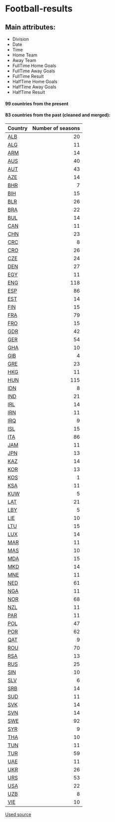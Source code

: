 # Football-results

## Main attributes:

- Division
- Date
- Time
- Home Team
- Away Team
- FullTime Home Goals
- FullTime Away Goals
- FullTime Result
- HalfTime Home Goals
- HalfTime Away Goals
- HalfTime Result

#### 99 countries from the present

#### 83 countries from the past (cleaned and merged):


|Country|Number of seasons|
| -------------| -------------:|
|[ALB](/archive/ALB)|20|
|[ALG](/archive/ALG)|11|
|[ARM](/archive/ARM)|14|
|[AUS](/archive/AUS)|40|
|[AUT](/archive/AUT)|43|
|[AZE](/archive/AZE)|14|
|[BHR](/archive/BHR)|7|
|[BIH](/archive/BIH)|15|
|[BLR](/archive/BLR)|26|
|[BRA](/archive/BRA)|22|
|[BUL](/archive/BUL)|14|
|[CAN](/archive/CAN)|11|
|[CHN](/archive/CHN)|23|
|[CRC](/archive/CRC)|8|
|[CRO](/archive/CRO)|26|
|[CZE](/archive/CZE)|24|
|[DEN](/archive/DEN)|27|
|[EGY](/archive/EGY)|11|
|[ENG](/archive/ENG)|118|
|[ESP](/archive/ESP)|86|
|[EST](/archive/EST)|14|
|[FIN](/archive/FIN)|15|
|[FRA](/archive/FRA)|79|
|[FRO](/archive/FRO)|15|
|[GDR](/archive/GDR)|42|
|[GER](/archive/GER)|54|
|[GHA](/archive/GHA)|10|
|[GIB](/archive/GIB)|4|
|[GRE](/archive/GRE)|23|
|[HKG](/archive/HKG)|11|
|[HUN](/archive/HUN)|115|
|[IDN](/archive/IDN)|8|
|[IND](/archive/IND)|21|
|[IRL](/archive/IRL)|14|
|[IRN](/archive/IRN)|11|
|[IRQ](/archive/IRQ)|9|
|[ISL](/archive/ISL)|15|
|[ITA](/archive/ITA)|86|
|[JAM](/archive/JAM)|11|
|[JPN](/archive/JPN)|13|
|[KAZ](/archive/KAZ)|14|
|[KOR](/archive/KOR)|13|
|[KOS](/archive/KOS)|1|
|[KSA](/archive/KSA)|11|
|[KUW](/archive/KUW)|5|
|[LAT](/archive/LAT)|21|
|[LBY](/archive/LBY)|5|
|[LIE](/archive/LIE)|10|
|[LTU](/archive/LTU)|15|
|[LUX](/archive/LUX)|14|
|[MAR](/archive/MAR)|11|
|[MAS](/archive/MAS)|10|
|[MDA](/archive/MDA)|15|
|[MKD](/archive/MKD)|14|
|[MNE](/archive/MNE)|11|
|[NED](/archive/NED)|61|
|[NGA](/archive/NGA)|11|
|[NOR](/archive/NOR)|68|
|[NZL](/archive/NZL)|11|
|[PAR](/archive/PAR)|11|
|[POL](/archive/POL)|47|
|[POR](/archive/POR)|62|
|[QAT](/archive/QAT)|9|
|[ROU](/archive/ROU)|70|
|[RSA](/archive/RSA)|13|
|[RUS](/archive/RUS)|25|
|[SIN](/archive/SIN)|10|
|[SLV](/archive/SLV)|6|
|[SRB](/archive/SRB)|14|
|[SUD](/archive/SUD)|11|
|[SVK](/archive/SVK)|14|
|[SVN](/archive/SVN)|14|
|[SWE](/archive/SWE)|92|
|[SYR](/archive/SYR)|9|
|[THA](/archive/THA)|10|
|[TUN](/archive/TUN)|11|
|[TUR](/archive/TUR)|59|
|[UAE](/archive/UAE)|11|
|[UKR](/archive/UKR)|26|
|[URS](/archive/URS)|53|
|[USA](/archive/USA)|22|
|[UZB](/archive/UZB)|8|
|[VIE](/archive/VIE)|10|

[Used source](http://www.worldfootball.net/)